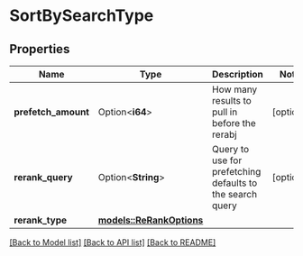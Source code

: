 # SortBySearchType

## Properties

Name | Type | Description | Notes
------------ | ------------- | ------------- | -------------
**prefetch_amount** | Option<**i64**> | How many results to pull in before the rerabj | [optional]
**rerank_query** | Option<**String**> | Query to use for prefetching defaults to the search query | [optional]
**rerank_type** | [**models::ReRankOptions**](ReRankOptions.md) |  | 

[[Back to Model list]](../README.md#documentation-for-models) [[Back to API list]](../README.md#documentation-for-api-endpoints) [[Back to README]](../README.md)


